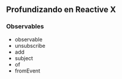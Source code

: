 ## Profundizando en Reactive X

### Observables
* observable
* unsubscribe
* add
* subject
* of
* fromEvent